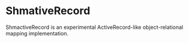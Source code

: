# ShmativeRecord

ShmactiveRecord is an experimental ActiveRecord-like object-relational mapping implementation.
